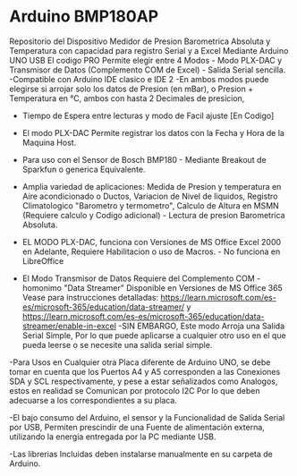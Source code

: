 # Arduino BMP180AP
Repositorio del Dispositivo Medidor de Presion Barometrica Absoluta y Temperatura con capacidad para registro Serial y a Excel Mediante Arduino UNO USB
El codigo PRO Permite elegir entre 4 Modos - Modo PLX-DAC y Transmisor de Datos (Complemento COM de Excel) - Salida Serial sencilla.
-Compatible con Arduino IDE clasico e IDE 2
-En ambos modos puede elegirse si arrojar solo los datos de Presion (en mBar), o Presion + Temperatura en °C, ambos con hasta 2 Decimales de presicion, 
- Tiempo de Espera entre lecturas y modo de Facil ajuste [En Codigo]
- El modo PLX-DAC Permite registrar los datos con la Fecha y Hora de la Maquina Host.
- Para uso con el Sensor de Bosch BMP180 - Mediante Breakout de Sparkfun o generica Equivalente.
- Amplia variedad de aplicaciones: Medida de Presion y temperatura en Aire acondicionado o Ductos, Variacion de Nivel de liquidos, Registro Climatologico "Barometro y termometro", Calculo de Altura en MSMN (Requiere calculo y Codigo adicional) - Lectura de presion Barometrica Absoluta. 

- EL MODO PLX-DAC, funciona con Versiones de MS Office Excel 2000 en Adelante, Requiere Habilitacion o uso de Macros. - No funciona en LibreOffice
- El Modo Transmisor de Datos Requiere del Complemento COM - homonimo "Data Streamer" Disponible en Versiones de MS Office 365 Vease para instrucciones detalladas: https://learn.microsoft.com/es-es/microsoft-365/education/data-streamer/
y
https://learn.microsoft.com/es-es/microsoft-365/education/data-streamer/enable-in-excel
-SIN EMBARGO, Este modo Arroja una Salida Serial Simple, Por lo que puede aplicarse a cualquier otro uso en el que pueda leerse o se necesite una salida serial simple.

-Para Usos en Cualquier otra Placa diferente de Arduino UNO, se debe tomar en cuenta que los Puertos A4 y A5 corresponden a las Conexiones SDA y SCL respectivamente, y pese a estar señalizados como Analogos, estos en realidad se Comunican por protocolo I2C Por lo que deben adecuarse a los correspondientes a su placa.

-El bajo consumo del Arduino, el sensor y la Funcionalidad de Salida Serial por USB, Permiten prescindir de una Fuente de alimentación externa, utilizando la energia entregada por la PC mediante USB.

-Las librerias Incluidas deben instalarse manualmente en su carpeta de Arduino.
